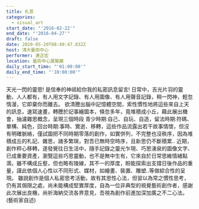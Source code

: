 ```yaml
---
title: 札思
categories:
  - visual_art
start_date: "'2016-02-22'"
end_date: "'2016-04-27'"
draft: false
date: 2020-05-20T08:49:47.832Z
host: 清大藝術中心
performer: 連正宏
location: 藝術中心展覽廳
daily_start_time: "'01:00:00'"
daily_end_time: "'10:00:00'"
---
```


天光一閃的靈思! 是信奉的神祗給你我的私密訊息留言! 日常中，吉光片羽的靈動，人人都有，有人用文字記錄、有人用圖像、有人用聲音記錄，稍一閃神，輕忽惰漫，它即棄你而離去。 欲清謄出腦中記憶體空間，索性慣性地將這些來自上天的訊息，速寫速畫，轉謄於記事繪圖本，倏忽多年，竟堆積成小丘，藉此展出機會，抽濾雜思概念，呈現三個時段 青少時期:自己、自玩、自造，留法時期:符碼、單構、純色，回台時期:事時、實逝、移轉，這些作品流露出若干故事情懷，但沒有明確脈絡，僅試圖把不同時期零落的創作，如實併列，不完整也沒秩序，因為堆積成丘的札記、雜思，諸多繁瑣，對吾已無時空時序，且新思仍不斷積累.. 近期，創作秤心移轉，遂發覺往日生活中，隨手記錄之靈光乍現、巧思湧泉的圖像文字、已成重要資產，瀏覽這些巧思靈動，也不是無中生有，它來自於日常思維情緒點滴，雖不構成丘壑，但也略有陵線，其不一的厚度，盼能探索出支撐日後作品的重量，謹此依個人心性以不同形式、媒材，如繪畫、裝置、雕塑..等做綜合性的呈現。 雖說創作是個人私密思考活動，故有其思性心法，但習以為常之慣性思考，仍有其侷限之處，尚未能構成堅實厚度，自為一位非典型的視覺藝術創作者，感謝此次展出良機，尚祈海納交流各界意見，吾視為創作前進加深加廣之不二心法。(藝術家自述)